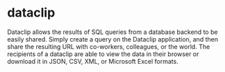 dataclip
========

Dataclip allows the results of SQL queries from a database backend to be easily shared. Simply create a query on the Dataclip application, and then share the resulting URL with co-workers, colleagues, or the world. The recipients of a dataclip are able to view the data in their browser or download it in JSON, CSV, XML, or Microsoft Excel formats.
